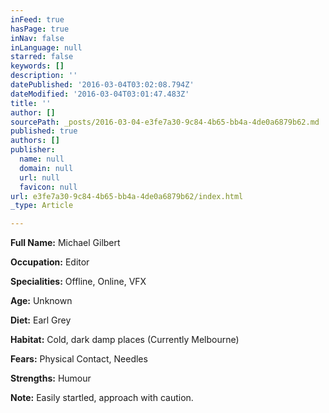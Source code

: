 ```yaml
---
inFeed: true
hasPage: true
inNav: false
inLanguage: null
starred: false
keywords: []
description: ''
datePublished: '2016-03-04T03:02:08.794Z'
dateModified: '2016-03-04T03:01:47.483Z'
title: ''
author: []
sourcePath: _posts/2016-03-04-e3fe7a30-9c84-4b65-bb4a-4de0a6879b62.md
published: true
authors: []
publisher:
  name: null
  domain: null
  url: null
  favicon: null
url: e3fe7a30-9c84-4b65-bb4a-4de0a6879b62/index.html
_type: Article

---
```

**Full Name:** Michael Gilbert

**Occupation:** Editor

**Specialities:** Offline, Online, VFX

**Age:** Unknown

**Diet:** Earl Grey

**Habitat:** Cold, dark damp places (Currently Melbourne)

**Fears:** Physical Contact, Needles

**Strengths:** Humour

**Note:** Easily startled, approach with caution.